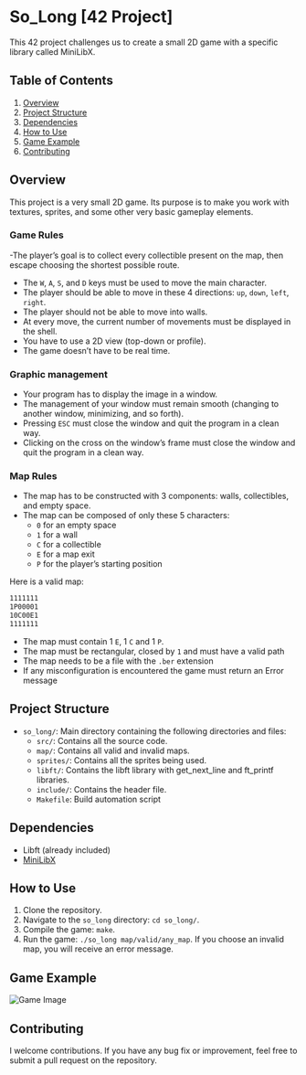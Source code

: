 # So_Long [42 Project]
This 42 project challenges us to create a small 2D game with a specific library called MiniLibX.

## Table of Contents
1. [Overview](#overview)
2. [Project Structure](#project-structure)
3. [Dependencies](#dependencies)
4. [How to Use](#how-to-use)
5. [Game Example](#game-example)
6. [Contributing](#contributing)

## Overview
This project is a very small 2D game. Its purpose is to make you work with textures, sprites, and some other very basic gameplay elements.

### Game Rules
-The player’s goal is to collect every collectible present on the map, then escape choosing the shortest possible route.
- The `W`, `A`, `S`, and `D` keys must be used to move the main character.
- The player should be able to move in these 4 directions: `up`, `down`, `left`, `right`.
- The player should not be able to move into walls.
- At every move, the current number of movements must be displayed in the shell.
- You have to use a 2D view (top-down or profile).
- The game doesn’t have to be real time.

### Graphic management
- Your program has to display the image in a window.
- The management of your window must remain smooth (changing to another window, minimizing, and so forth).
- Pressing `ESC` must close the window and quit the program in a clean way.
- Clicking on the cross on the window’s frame must close the window and quit the program in a clean way.

### Map Rules
- The map has to be constructed with 3 components: walls, collectibles, and empty space.
- The map can be composed of only these 5 characters:
  - `0` for an empty space
  - `1` for a wall
  - `C` for a collectible
  - `E` for a map exit
  - `P` for the player’s starting position

Here is a valid map:
```bash
1111111
1P00001
10C00E1
1111111
```
- The map must contain 1 `E`, 1 `C` and 1 `P`.
- The map must be rectangular, closed by `1` and must have a valid path
- The map needs to be a file with the `.ber` extension
- If any misconfiguration is encountered the game must return an Error message

## Project Structure
- `so_long/`: Main directory containing the following directories and files:
  - `src/`: Contains all the source code.
  - `map/`: Contains all valid and invalid maps.
  - `sprites/`: Contains all the sprites being used.
  - `libft/`: Contains the libft library with get_next_line and ft_printf libraries.
  - `include/`: Contains the header file.
  - `Makefile`: Build automation script

## Dependencies
- Libft (already included)
- [MiniLibX](https://github.com/42Paris/minilibx-linux)

## How to Use
1. Clone the repository.
2. Navigate to the `so_long` directory: `cd so_long/`.
3. Compile the game: `make`.
4. Run the game: `./so_long map/valid/any_map`.
If you choose an invalid map, you will receive an error message.

## Game Example
![Game Image](https://private-user-images.githubusercontent.com/131177558/302682779-fb526c43-d2f7-4ea7-b4a8-e262ec9af2bd.png?jwt=eyJhbGciOiJIUzI1NiIsInR5cCI6IkpXVCJ9.eyJpc3MiOiJnaXRodWIuY29tIiwiYXVkIjoicmF3LmdpdGh1YnVzZXJjb250ZW50LmNvbSIsImtleSI6ImtleTUiLCJleHAiOjE3MTEwNjU0MDMsIm5iZiI6MTcxMTA2NTEwMywicGF0aCI6Ii8xMzExNzc1NTgvMzAyNjgyNzc5LWZiNTI2YzQzLWQyZjctNGVhNy1iNGE4LWUyNjJlYzlhZjJiZC5wbmc_WC1BbXotQWxnb3JpdGhtPUFXUzQtSE1BQy1TSEEyNTYmWC1BbXotQ3JlZGVudGlhbD1BS0lBVkNPRFlMU0E1M1BRSzRaQSUyRjIwMjQwMzIxJTJGdXMtZWFzdC0xJTJGczMlMkZhd3M0X3JlcXVlc3QmWC1BbXotRGF0ZT0yMDI0MDMyMVQyMzUxNDNaJlgtQW16LUV4cGlyZXM9MzAwJlgtQW16LVNpZ25hdHVyZT1hNzM3ZDM2YmM4ODk1NGU5YmNkMzk1NWE5MmI3OGFiOTdmNTRjYWVmNTA5ODdkMDBmNzBmNzljYmM5ZjhlNDE2JlgtQW16LVNpZ25lZEhlYWRlcnM9aG9zdCZhY3Rvcl9pZD0wJmtleV9pZD0wJnJlcG9faWQ9MCJ9.8_L8yov6hUcuquUTQa6KncAd0tN58czXIkfToR8oycE)

## Contributing
I welcome contributions. If you have any bug fix or improvement, feel free to submit a pull request on the repository.
